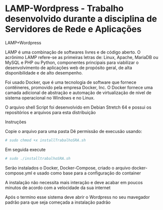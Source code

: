 # LAMP-Wordpress - Trabalho desenvolvido durante a disciplina de Servidores de Rede e Aplicações

LAMP+Wordpress

LAMP é uma combinação de softwares livres e de código aberto. O acrônimo LAMP refere-se as primeiras letras de: Linux, Apache, MariaDB ou MySQL e PHP ou Python, componentes principais para viabilizar o desenvolvimento de aplicações web de propósito geral, de alta disponibilidade e de alto desempenho.

Foi usado Docker, que é uma tecnologia de software que fornece contêineres, promovido pela empresa Docker, Inc. O Docker fornece uma camada adicional de abstração e automação de virtualização de nível de sistema operacional no Windows e no Linux.


O arquivo shell Script foi desenvolvido em Debian Stretch 64 e possui os repositórios e arquivos para esta distribuição

Instruções

Copie o arquivo para uma pasta
Dê permissão de execusão usando:

```bash
# sudo chmod +x installTrabalhoSRA.sh 
```

Em seguida execute

```bash
# sudo ./installtrabalhoSRA.sh
```
Serão instalados o Docker, Docker-Compose, criado o arquivo docker-compose.yml e usado como base para a configuração do container

A instalação não necessita mais interação e deve acabar em poucos minutos de acordo com a velocidade da sua internet

Após o termino esse sistema deve abrir o Wordpress no seu mavegador padrão para que seja começada a instalação padrão
